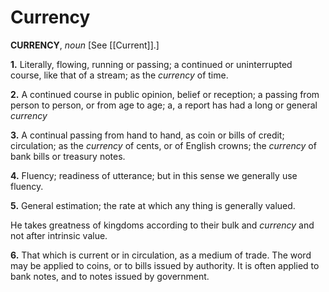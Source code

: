 # Currency

**CURRENCY**, _noun_ \[See [[Current]].\]

**1.** Literally, flowing, running or passing; a continued or uninterrupted course, like that of a stream; as the _currency_ of time.

**2.** A continued course in public opinion, belief or reception; a passing from person to person, or from age to age; a, a report has had a long or general _currency_

**3.** A continual passing from hand to hand, as coin or bills of credit; circulation; as the _currency_ of cents, or of English crowns; the _currency_ of bank bills or treasury notes.

**4.** Fluency; readiness of utterance; but in this sense we generally use fluency.

**5.** General estimation; the rate at which any thing is generally valued.

He takes greatness of kingdoms according to their bulk and _currency_ and not after intrinsic value.

**6.** That which is current or in circulation, as a medium of trade. The word may be applied to coins, or to bills issued by authority. It is often applied to bank notes, and to notes issued by government.